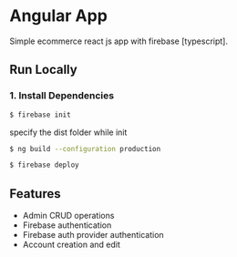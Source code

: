 # Angular App

Simple ecommerce react js app with firebase [typescript].

## Run Locally

### 1. Install Dependencies

```sh
$ firebase init
```

specify the dist folder while init

```sh
$ ng build --configuration production
```

```sh
$ firebase deploy
```

## Features

- Admin CRUD operations
- Firebase authentication
- Firebase auth provider authentication
- Account creation and edit
